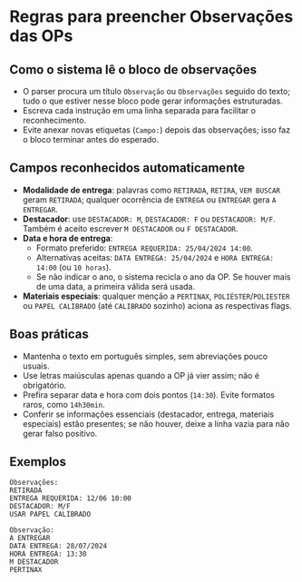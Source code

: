 # Regras para preencher Observações das OPs

## Como o sistema lê o bloco de observações
- O parser procura um título `Observação` ou `Observações` seguido do texto; tudo o que estiver nesse bloco pode gerar informações estruturadas.
- Escreva cada instrução em uma linha separada para facilitar o reconhecimento.
- Evite anexar novas etiquetas (`Campo:`) depois das observações; isso faz o bloco terminar antes do esperado.

## Campos reconhecidos automaticamente
- **Modalidade de entrega**: palavras como `RETIRADA`, `RETIRA`, `VEM BUSCAR` geram `RETIRADA`; qualquer ocorrência de `ENTREGA` ou `ENTREGAR` gera `A ENTREGAR`.
- **Destacador**: use `DESTACADOR: M`, `DESTACADOR: F` ou `DESTACADOR: M/F`. Também é aceito escrever `M DESTACADOR` ou `F DESTACADOR`.
- **Data e hora de entrega**:
  - Formato preferido: `ENTREGA REQUERIDA: 25/04/2024 14:00`.
  - Alternativas aceitas: `DATA ENTREGA: 25/04/2024` e `HORA ENTREGA: 14:00` (ou `10 horas`).
  - Se não indicar o ano, o sistema recicla o ano da OP. Se houver mais de uma data, a primeira válida será usada.
- **Materiais especiais**: qualquer menção a `PERTINAX`, `POLIÉSTER`/`POLIESTER` ou `PAPEL CALIBRADO` (até `CALIBRADO` sozinho) aciona as respectivas flags.

## Boas práticas
- Mantenha o texto em português simples, sem abreviações pouco usuais.
- Use letras maiúsculas apenas quando a OP já vier assim; não é obrigatório.
- Prefira separar data e hora com dois pontos (`14:30`). Evite formatos raros, como `14h30min`.
- Conferir se informações essenciais (destacador, entrega, materiais especiais) estão presentes; se não houver, deixe a linha vazia para não gerar falso positivo.

## Exemplos
```
Observações:
RETIRADA
ENTREGA REQUERIDA: 12/06 10:00
DESTACADOR: M/F
USAR PAPEL CALIBRADO
```

```
Observação:
A ENTREGAR
DATA ENTREGA: 28/07/2024
HORA ENTREGA: 13:30
M DESTACADOR
PERTINAX
```

